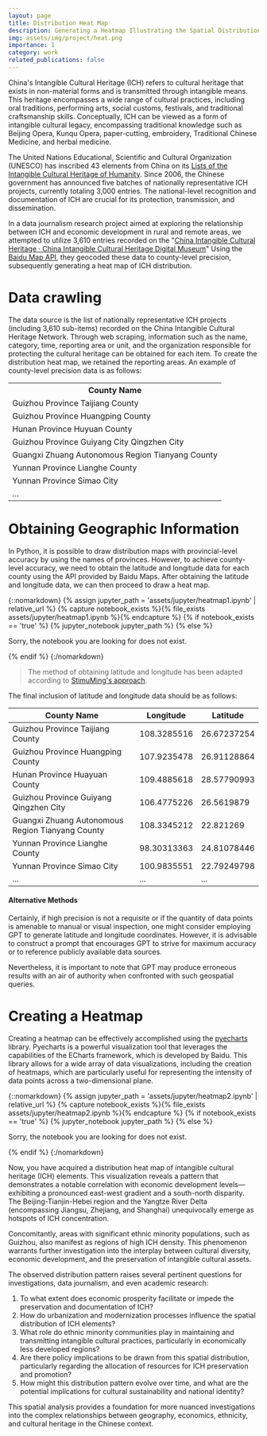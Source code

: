 ```yaml
---
layout: page
title: Distribution Heat Map
description: Generating a Heatmap Illustrating the Spatial Distribution of China's Intangible Cultural Heritage through Python.
img: assets/img/project/heat.png
importance: 1
category: work
related_publications: false
---
```

China's Intangible Cultural Heritage (ICH) refers to cultural heritage that exists in non-material forms and is transmitted through intangible means. This heritage encompasses a wide range of cultural practices, including oral traditions, performing arts, social customs, festivals, and traditional craftsmanship skills. Conceptually, ICH can be viewed as a form of intangible cultural legacy, encompassing traditional knowledge such as Beijing Opera, Kunqu Opera, paper-cutting, embroidery, Traditional Chinese Medicine, and herbal medicine.

The United Nations Educational, Scientific and Cultural Organization (UNESCO) has inscribed 43 elements from China on its [Lists of the Intangible Cultural Heritage of Humanity](https://ich.unesco.org/en/lists). Since 2006, the Chinese government has announced five batches of nationally representative ICH projects, currently totaling 3,000 entries. The national-level recognition and documentation of ICH are crucial for its protection, transmission, and dissemination.

In a data journalism research project aimed at exploring the relationship between ICH and economic development in rural and remote areas, we attempted to utilize 3,610 entries recorded on the "[China Intangible Cultural Heritage · China Intangible Cultural Heritage Digital Museum](https://www.ihchina.cn/project#target1)" Using the [Baidu Map API](https://lbsyun.baidu.com/), they geocoded these data to county-level precision, subsequently generating a heat map of ICH distribution.

<!--
中国的非物质文化遗产（Intangible Cultural Heritage, ICH）是指那些不以物质形态存在，而是以非物质形态传承的文化遗产。这些遗产涵盖了广泛的文化实践，包括口头传统、表演艺术、社会风俗、节日庆典以及传统手工艺技能等。从概念上讲，非物质文化遗产可以被视为一种无形的文化遗产，它包含了诸如京剧、昆曲、剪纸、刺绣、中医以及中草药等传统知识。

联合国教科文组织（United Nations Educational, Scientific and Cultural Organization, UNESCO）的非物质文化遗产名录收录了来自中国的43个项目。自2006年起，中国政府已经公布了五批国家级非物质文化遗产代表性项目，目前总计有3000个条目。国家层面对非物质文化遗产的认定和记录，对于其保护、传承和传播具有重要意义。

在一项旨在探索非物质文化遗产与农村及偏远地区经济发展关系的数据新闻研究中，研究者们尝试利用“中国非物质文化遗产网·中国非物质文化遗产数字博物馆”上记录的3610条目，并通过百度API将这些数据定位到县级精度，进而绘制出非物质文化遗产的分布热力图。

这种可视化方法能够直观地展示非物质文化遗产的地理分布情况，并且可以与中国的少数民族分布以及经济发展的区域性差异进行比较分析。通过这种比较，可以更深入地理解非物质文化遗产在促进地方经济发展和文化多样性保护方面的潜在价值。
-->

# Data crawling
The data source is the list of nationally representative ICH projects (including 3,610 sub-items) recorded on the China Intangible Cultural Heritage Network. Through web scraping, information such as the name, category, time, reporting area or unit, and the organization responsible for protecting the cultural heritage can be obtained for each item. To create the distribution heat map, we retained the reporting areas. An example of county-level precision data is as follows:

<!--
# 数据获取与清洗
数据来源于中国非物质文化遗产网收录的国家级非物质文化遗产代表性项目名录（包括3610个子项）。通过爬虫可以获得每一项的名称、类别、时间、申报地区或单位和保护文化遗产的组织。为了绘制分布热力图，我们保留申报地区。县级精度数据示例如下
-->
<table align="center"> 
<tr><th>County Name</th></tr> 
<tr><td>Guizhou Province Taijiang County</td></tr> 
<tr><td>Guizhou Province Huangping County</td></tr> 
<tr><td>Hunan Province Huyuan County</td></tr> 
<tr><td>Guizhou Province Guiyang City Qingzhen City</td></tr> 
<tr><td>Guangxi Zhuang Autonomous Region Tianyang County</td></tr> 
<tr><td>Yunnan Province Lianghe County</td></tr> 
<tr><td>Yunnan Province Simao City</td></tr> 
<tr><td>...</td></tr> </table>


# Obtaining Geographic Information
In Python, it is possible to draw distribution maps with provincial-level accuracy by using the names of provinces. However, to achieve county-level accuracy, we need to obtain the latitude and longitude data for each county using the API provided by Baidu Maps. After obtaining the latitude and longitude data, we can then proceed to draw a heat map.
<!--# 获取地理信息
省级精度的数据可以在python中通过省份名称直接绘制分布图。但我们需要县级精度数据，这就需要使用百度地图的API来获取每一个县的经纬度数据，再通过经纬度数据绘制热力图。-->
{::nomarkdown}
{% assign jupyter_path = 'assets/jupyter/heatmap1.ipynb' | relative_url %}
{% capture notebook_exists %}{% file_exists assets/jupyter/heatmap1.ipynb %}{% endcapture %}
{% if notebook_exists == 'true' %}
  {% jupyter_notebook jupyter_path %}
{% else %}
  <p>Sorry, the notebook you are looking for does not exist.</p>
{% endif %}
{:/nomarkdown}

>The method of obtaining latitude and longitude has been adapted according to [StimuMing's approach](https://www.cnblogs.com/fole-del/p/14810401.html).

The final inclusion of latitude and longitude data should be as follows:

| County Name                 | Longitude       | Latitude       |
|---------------------------|-----------------|----------------|
| Guizhou Province Taijiang County   | 108.3285516    | 26.67237254   |
| Guizhou Province Huangping County  | 107.9235478    | 26.91128864   |
| Hunan Province Huayuan County     | 109.4885618    | 28.57790993   |
| Guizhou Province Guiyang Qingzhen City | 106.4775226   | 26.5619879    |
| Guangxi Zhuang Autonomous Region Tianyang County | 108.3345212  | 22.821269    |
| Yunnan Province Lianghe County     | 98.30313363    | 24.81078446   |
| Yunnan Province Simao City         | 100.9835551    | 22.79249798   |
| ...                           | ...             | ...            |

#### Alternative Methods
Certainly, if high precision is not a requisite or if the quantity of data points is amenable to manual or visual inspection, one might consider employing GPT to generate latitude and longitude coordinates. However, it is advisable to construct a prompt that encourages GPT to strive for maximum accuracy or to reference publicly available data sources. 

Nevertheless, it is important to note that GPT may produce erroneous results with an air of authority when confronted with such geospatial queries.



<!--
#### 替代性方法
当然，如果你需要的精度不高，或者数据数量是肉眼或手动可以检视的，你也可以尝试使用GPT来返回经纬度数据。不过prompt中可能需要GPT尽可能精确或参照网上公开数据。但是，GPT对于这种问题可能会一本正经地犯错。
获取经纬度的方式根据StimuMing的方法改编。
-->


# Creating a Heatmap
Creating a heatmap can be effectively accomplished using the [pyecharts](https://github.com/pyecharts/pyecharts) library. Pyecharts is a powerful visualization tool that leverages the capabilities of the ECharts framework, which is developed by Baidu. This library allows for a wide array of data visualizations, including the creation of heatmaps, which are particularly useful for representing the intensity of data points across a two-dimensional plane.



{::nomarkdown}
{% assign jupyter_path = 'assets/jupyter/heatmap2.ipynb' | relative_url %}
{% capture notebook_exists %}{% file_exists assets/jupyter/heatmap2.ipynb %}{% endcapture %}
{% if notebook_exists == 'true' %}
  {% jupyter_notebook jupyter_path %}
{% else %}
  <p>Sorry, the notebook you are looking for does not exist.</p>
{% endif %}
{:/nomarkdown}

Now, you have acquired a distribution heat map of intangible cultural heritage (ICH) elements. This visualization reveals a pattern that demonstrates a notable correlation with economic development levels—exhibiting a pronounced east-west gradient and a south-north disparity. The Beijing-Tianjin-Hebei region and the Yangtze River Delta (encompassing Jiangsu, Zhejiang, and Shanghai) unequivocally emerge as hotspots of ICH concentration.

Concomitantly, areas with significant ethnic minority populations, such as Guizhou, also manifest as regions of high ICH density. This phenomenon warrants further investigation into the interplay between cultural diversity, economic development, and the preservation of intangible cultural assets.

The observed distribution pattern raises several pertinent questions for investigations, data journalism, and even academic research:

1. To what extent does economic prosperity facilitate or impede the preservation and documentation of ICH?
2. How do urbanization and modernization processes influence the spatial distribution of ICH elements?
3. What role do ethnic minority communities play in maintaining and transmitting intangible cultural practices, particularly in economically less developed regions?
4. Are there policy implications to be drawn from this spatial distribution, particularly regarding the allocation of resources for ICH preservation and promotion?
5. How might this distribution pattern evolve over time, and what are the potential implications for cultural sustainability and national identity?

This spatial analysis provides a foundation for more nuanced investigations into the complex relationships between geography, economics, ethnicity, and cultural heritage in the Chinese context.

